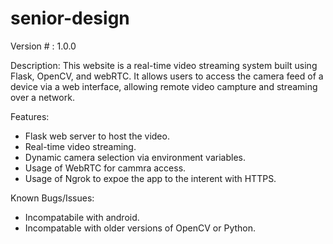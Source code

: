 # senior-design
Version # : 1.0.0

Description:
This website is a real-time video streaming system built using Flask, OpenCV, and webRTC.
It allows users to access the camera feed of a device via a web interface, allowing remote video campture and streaming over a network.

Features:
- Flask web server to host the video.
- Real-time video streaming.
- Dynamic camera selection via environment variables.
- Usage of WebRTC for cammra access.
- Usage of Ngrok to expoe the app to the interent with HTTPS.

Known Bugs/Issues:
- Incompatabile with android.
- Incompatable with older versions of OpenCV or Python.
